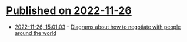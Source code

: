 # [Published on 2022-11-26](index.md)

* [2022-11-26, 15:01:03](https://news.ycombinator.com/item?id=33753172) - [Diagrams about how to negotiate with people around the world](https://www.businessinsider.com/how-to-negotiate-around-the-world-2016-8)
